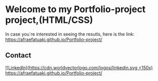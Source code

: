 
# Welcome to my Portfolio-project project,(HTML/CSS)

 In case you´re interested in seeing the resutls, here is the link: https://afraefatuaki.github.io/Portfolio-project/

  


## Contact

[![LinkedIn](https://cdn.worldvectorlogo.com/logos/linkedin.svg =150x)
](https://www.linkedin.com/in/afraelfa)
https://afraefatuaki.github.io/Portfolio-project/
